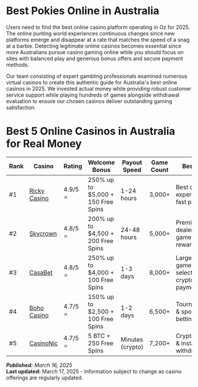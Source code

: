 # Best Pokies Online in Australia
Users need to find the best online casino platform operating in Oz for 2025. The online punting world experiences continuous changes since new platforms emerge and disappear at a rate that matches the speed of a snag at a barbie. Detecting legitimate online casinos becomes essential since more Australians pursue casino gaming online while you should focus on sites with balanced play and generous bonus offers and secure payment methods.

Our team consisting of expert gambling professionals examined numerous virtual casinos to create this authentic guide for Australia's best online casinos in 2025. We invested actual money while providing robust customer service support while playing hundreds of games alongside withdrawal evaluation to ensure our chosen casinos deliver outstanding gaming satisfaction.

# Best 5 Online Casinos in Australia for Real Money

| Rank | Casino       | Rating  | Welcome Bonus                              | Payout Speed       | Game Count | Best For                                  |
|------|-------------|---------|--------------------------------------------|--------------------|------------|-------------------------------------------|
| #1   | [Ricky Casino](https://pokiesreal.money/go/rickycasino) | 4.9/5 ⭐ | 250% up to $5,000 + 150 Free Spins | 1-24 hours        | 3,000+     | Best overall experience & fast payouts   |
| #2   | [Skycrown](https://pokiesreal.money/go/skycrown)    | 4.8/5 ⭐ | 200% up to $4,500 + 200 Free Spins | 24-48 hours       | 5,000+     | Premium live dealer games & VIP rewards  |
| #3   | [CasaBet](https://pokiesreal.money/go/casabet)     | 4.8/5 ⭐ | 250% up to $4,000 + 100 Free Spins | 1-3 days          | 8,000+     | Largest game selection & crypto payments |
| #4   | [Boho Casino](https://pokiesreal.money/go/boho-casino) | 4.7/5 ⭐ | 150% up to $2,500 + 100 Free Spins | 1-2 days          | 6,500+     | Tournaments & sports betting             |
| #5   | [CasinoNic](https://pokiesreal.money/go/casinonic)    | 4.7/5 ⭐ | 5 BTC + 250 Free Spins               | Minutes (crypto)  | 7,200+     | Crypto users & instant withdrawals       |

<p><em><strong>Published:</strong> March 16, 2025</em><br /><strong>Last updated:</strong> March 17, 2025 - Information subject to change as casino offerings are regularly updated.</p>
